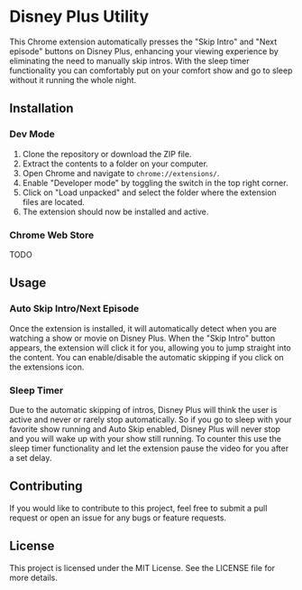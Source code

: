 # Disney Plus Utility

This Chrome extension automatically presses the "Skip Intro" and "Next episode" buttons on Disney Plus, enhancing your viewing experience by eliminating the need to manually skip intros.
With the sleep timer functionality you can comfortably put on your comfort show and go to sleep without it running the whole night.

## Installation

### Dev Mode

1. Clone the repository or download the ZIP file.
2. Extract the contents to a folder on your computer.
3. Open Chrome and navigate to `chrome://extensions/`.
4. Enable "Developer mode" by toggling the switch in the top right corner.
5. Click on "Load unpacked" and select the folder where the extension files are located.
6. The extension should now be installed and active.

### Chrome Web Store
TODO

## Usage

### Auto Skip Intro/Next Episode
Once the extension is installed, it will automatically detect when you are watching a show or movie on Disney Plus. When the "Skip Intro" button appears, the extension will click it for you, allowing you to jump straight into the content.
You can enable/disable the automatic skipping if you click on the extensions icon.

### Sleep Timer
Due to the automatic skipping of intros, Disney Plus will think the user is active and never or rarely stop automatically. So if you go to sleep with your favorite show running and Auto Skip enabled, Disney Plus will never stop and you will wake up with your show still running. To counter this use the sleep timer functionality and let the extension pause the video for you after a set delay.

## Contributing

If you would like to contribute to this project, feel free to submit a pull request or open an issue for any bugs or feature requests.

## License

This project is licensed under the MIT License. See the LICENSE file for more details.